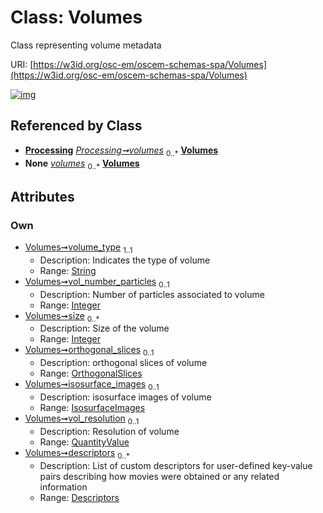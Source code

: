 
# Class: Volumes

Class representing volume metadata

URI: [https://w3id.org/osc-em/oscem-schemas-spa/Volumes](https://w3id.org/osc-em/oscem-schemas-spa/Volumes)


[![img](https://yuml.me/diagram/nofunky;dir:TB/class/[Descriptors]<descriptors%200..*-++[Volumes&#124;volume_type:string;vol_number_particles:integer%20%3F;size:integer%20*],[QuantityValue]<vol_resolution%200..1-++[Volumes],[IsosurfaceImages]<isosurface_images%200..1-++[Volumes],[OrthogonalSlices]<orthogonal_slices%200..1-++[Volumes],[Processing]++-%20volumes%200..*>[Volumes],[Processing]++-%20volumes(i)%200..*>[Volumes],[QuantityValue],[Processing],[OrthogonalSlices],[IsosurfaceImages],[Descriptors])](https://yuml.me/diagram/nofunky;dir:TB/class/[Descriptors]<descriptors%200..*-++[Volumes&#124;volume_type:string;vol_number_particles:integer%20%3F;size:integer%20*],[QuantityValue]<vol_resolution%200..1-++[Volumes],[IsosurfaceImages]<isosurface_images%200..1-++[Volumes],[OrthogonalSlices]<orthogonal_slices%200..1-++[Volumes],[Processing]++-%20volumes%200..*>[Volumes],[Processing]++-%20volumes(i)%200..*>[Volumes],[QuantityValue],[Processing],[OrthogonalSlices],[IsosurfaceImages],[Descriptors])

## Referenced by Class

 *  **[Processing](Processing.md)** *[Processing➞volumes](Processing_volumes.md)*  <sub>0..\*</sub>  **[Volumes](Volumes.md)**
 *  **None** *[volumes](volumes.md)*  <sub>0..\*</sub>  **[Volumes](Volumes.md)**

## Attributes


### Own

 * [Volumes➞volume_type](Volumes_volume_type.md)  <sub>1..1</sub>
     * Description: Indicates the type of volume
     * Range: [String](types/String.md)
 * [Volumes➞vol_number_particles](Volumes_vol_number_particles.md)  <sub>0..1</sub>
     * Description: Number of particles associated to volume
     * Range: [Integer](types/Integer.md)
 * [Volumes➞size](Volumes_size.md)  <sub>0..\*</sub>
     * Description: Size of the volume
     * Range: [Integer](types/Integer.md)
 * [Volumes➞orthogonal_slices](Volumes_orthogonal_slices.md)  <sub>0..1</sub>
     * Description: orthogonal slices of volume
     * Range: [OrthogonalSlices](OrthogonalSlices.md)
 * [Volumes➞isosurface_images](Volumes_isosurface_images.md)  <sub>0..1</sub>
     * Description: isosurface images of volume
     * Range: [IsosurfaceImages](IsosurfaceImages.md)
 * [Volumes➞vol_resolution](Volumes_vol_resolution.md)  <sub>0..1</sub>
     * Description: Resolution of volume
     * Range: [QuantityValue](QuantityValue.md)
 * [Volumes➞descriptors](Volumes_descriptors.md)  <sub>0..\*</sub>
     * Description: List of custom descriptors for user-defined key-value pairs describing how movies were obtained or any related information
     * Range: [Descriptors](Descriptors.md)
